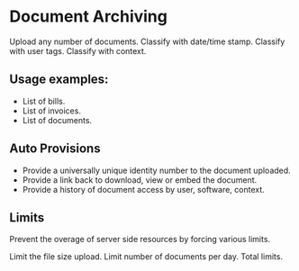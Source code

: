 # Document Archiving

Upload any number of documents.
Classify with date/time stamp.
Classify with user tags.
Classify with context.

## Usage examples:
* List of bills.
* List of invoices.
* List of documents.


## Auto Provisions
* Provide a universally unique identity number to the document uploaded.
* Provide a link back to download, view or embed the document.
* Provide a history of document access by user, software, context.

## Limits
Prevent the overage of server side resources by forcing various limits.

Limit the file size upload.
Limit number of documents per day.
Total limits.